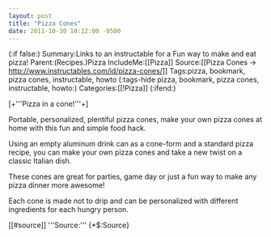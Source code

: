 ```yaml
---
layout: post
title: "Pizza Cones"
date: 2011-10-30 10:12:00 -0500
---
```

(:if false:)
Summary:Links to an instructable for a Fun way to make and eat pizza!
Parent:(Recipes.)Pizza
IncludeMe:[[Pizza]]
Source:[[Pizza Cones -> http://www.instructables.com/id/pizza-cones/]]
Tags:pizza, bookmark, pizza cones, instructable, howto
(:tags-hide pizza, bookmark, pizza cones, instructable, howto:)
Categories:[[!Pizza]]
(:ifend:)

[+'''Pizza in a cone!'''+]

Portable, personalized, plentiful pizza cones, make your own pizza cones at home with this fun and simple food hack.

Using an empty aluminum drink can as a cone-form and a standard pizza recipe, you can make your own pizza cones and take a new twist on a classic Italian dish. 

These cones are great for parties, game day or just a fun way to make any pizza dinner more awesome!

Each cone is made not to drip and can be personalized with
different ingredients for each hungry person.


[[#source]]
'''Source:''' {*$:Source}

